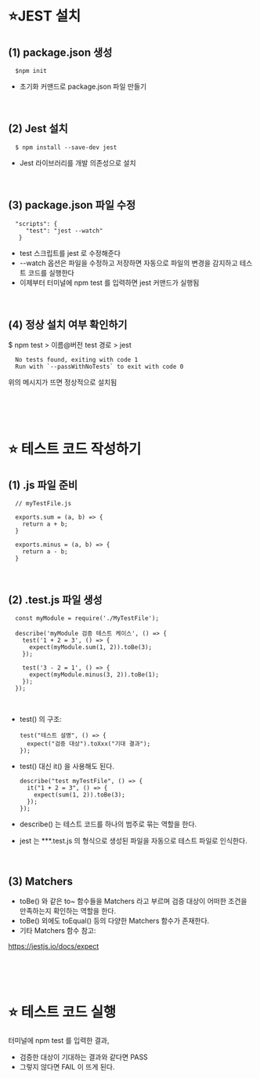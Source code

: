 ⭐JEST 설치
======


(1) package.json 생성
----

      $npm init
- 초기화 커맨드로 package.json 파일 만들기

</br>


(2) Jest 설치
----

      $ npm install --save-dev jest
- Jest 라이브러리를 개발 의존성으로 설치

</br>

(3) package.json 파일 수정
----

      "scripts": {
         "test": "jest --watch"
       }
 
- test 스크립트를 jest 로 수정해준다
- --watch 옵션은 파일을 수정하고 저장하면 자동으로 파일의 변경을 감지하고 테스트 코드를 실행한다
- 이제부터 터미널에 npm test 를 입력하면 jest 커맨드가 실행됨


</br>


(4) 정상 설치 여부 확인하기
----

$ npm test
      > 이름@버전 test 경로
      > jest

      No tests found, exiting with code 1
      Run with `--passWithNoTests` to exit with code 0

위의 메시지가 뜨면 정상적으로 설치됨

</br>
</br>
</br>


⭐ 테스트 코드 작성하기
====

(1) .js 파일 준비
----

      // myTestFile.js

      exports.sum = (a, b) => {
        return a + b;
      }

      exports.minus = (a, b) => {
        return a - b;
      }


</br>


(2) .test.js 파일 생성
----

      const myModule = require('./MyTestFile');

      describe('myModule 검증 테스트 케이스', () => {
        test('1 + 2 = 3', () => {
          expect(myModule.sum(1, 2)).toBe(3);
        });

        test('3 - 2 = 1', () => {
          expect(myModule.minus(3, 2)).toBe(1);
        });
      });


</br>


- test() 의 구조:

      test("테스트 설명", () => {
        expect("검증 대상").toXxx("기대 결과");
      });


- test() 대신 it() 을 사용해도 된다.

      describe("test myTestFile", () => {
        it("1 + 2 = 3", () => {
          expect(sum(1, 2)).toBe(3);
        });
      });


- describe() 는 테스트 코드를 하나의 범주로 묶는 역할을 한다.
- jest 는  ***.test.js 의 형식으로 생성된 파일을 자동으로 테스트 파일로 인식한다.


</br>


(3) Matchers
----

- toBe() 와 같은 to~ 함수들을 Matchers 라고 부르며 검증 대상이 어떠한 조건을 만족하는지 확인하는 역할을 한다.
- toBe() 외에도 toEqual() 등의 다양한 Matchers 함수가 존재한다.
- 기타 Matchers 함수 참고:

https://jestjs.io/docs/expect



</br>
</br>
</br>



⭐ 테스트 코드 실행
====

터미널에 npm test 를 입력한 결과,

- 검증한 대상이 기대하는 결과와 같다면 PASS
- 그렇지 않다면 FAIL 이 뜨게 된다.





